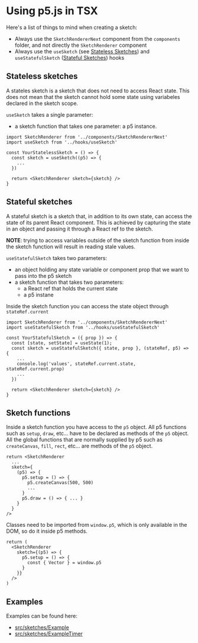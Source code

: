 # Using p5.js in TSX

Here's a list of things to mind when creating a sketch:

- Always use the `SketchRendererNext` component from the `components` folder, and not directly the `SketchRenderer` component
- Always use the `useSketch` (see [Stateless Sketches](#stateless-sketches)) and `useStatefulSketch` ([Stateful Sketches](#stateful-sketches)) hooks

## Stateless sketches

A stateles sketch is a sketch that does not need to access React state.
This does not mean that the sketch cannot hold some state using variabeles declared in the sketch scope.

`useSketch` takes a single parameter:

- a sketch function that takes one parameter: a p5 instance.

```tsx
import SketchRenderer from '../components/SketchRendererNext'
import useSketch from '../hooks/useSketch'

const YourStatelessSketch = () => {
  const sketch = useSketch((p5) => {
    ...
  })

  return <SketchRenderer sketch={sketch} />
}
```

## Stateful sketches

A stateful sketch is a sketch that, in addition to its own state, can access the state of its parent React component.
This is achieved by capturing the state in an object and passing it through a React ref to the sketch.

**NOTE**: trying to access variables outside of the sketch function from inside the sketch function will result in reading stale values.

`useStatefulSketch` takes two parameters:

- an object holding any state variable or component prop that we want to pass into the p5 sketch
- a sketch function that takes two parameters:
  - a React ref that holds the current state
  - a p5 instane

Inside the sketch function you can access the state object through `stateRef.current`

```tsx
import SketchRenderer from '../components/SketchRendererNext'
import useStatefulSketch from '../hooks/useStatefulSketch'

const YourStatefulSketch = ({ prop }) => {
  const [state, setState] = useState(1);
  const sketch = useStatefulSketch({ state, prop }, (stateRef, p5) => {
    ...
    console.log('values', stateRef.current.state, stateRef.current.prop)
    ...
  })

  return <SketchRenderer sketch={sketch} />
}
```

## Sketch functions

Inside a sketch function you have access to the `p5` object.
All p5 functions such as `setup`, `draw`, etc... have to be declared as methods of the `p5` object.
All the global functions that are normally supplied by p5 such as `createCanvas`, `fill`, `rect`, etc... are methods of the `p5` object.

```tsx
return <SketchRenderer
  ...
  sketch={
    (p5) => {
      p5.setup = () => {
        p5.createCanvas(500, 500)
        ...
      }
      p5.draw = () => { ... }
    }
  }
/>
```

Classes need to be imported from `window.p5`, which is only available in the DOM, so do it inside p5 methods.

```tsx
return (
  <SketchRenderer
    sketch={(p5) => {
      p5.setup = () => {
        const { Vector } = window.p5
      }
    }}
  />
)
```

## Examples

Examples can be found here:

- [src/sketches/Example](../src/sketches/Example.tsx)
- [src/sketches/ExampleTimer](../src/sketches/ExampleTimer.tsx)
